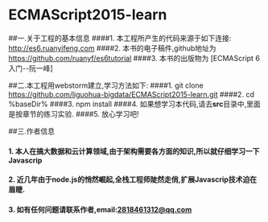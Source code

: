 # ECMAScript2015-learn
##一.关于工程的基本信息
####1. 本工程所产生的代码来源于如下连接:
http://es6.ruanyifeng.com
####2. 本书的电子稿件,github地址为
https://github.com/ruanyf/es6tutorial
####3. 本书的出版物为
[ECMAScript 6入门--阮一峰]

##二.本工程用webstorm建立,学习方法如下:
####1. git clone https://github.com/liguohua-bigdata/ECMAScript2015-learn.git
####2. cd %baseDir%
####3. npm install
####4. 如果想学习本代码,请去<strong>src</strong>目录中,里面是按章节的练习实验.
####5. 放心学习吧!

##三.作者信息
#### 1. 本人在搞大数据和云计算领域,由于架构需要各方面的知识,所以就仔细学习一下Javascrip
#### 2. 近几年由于node.js的悄然崛起,全栈工程师陡然走俏,扩展Javascrip技术迫在眉睫.
#### 3. 如有任何问题请联系作者,email:2818461312@qq.com
